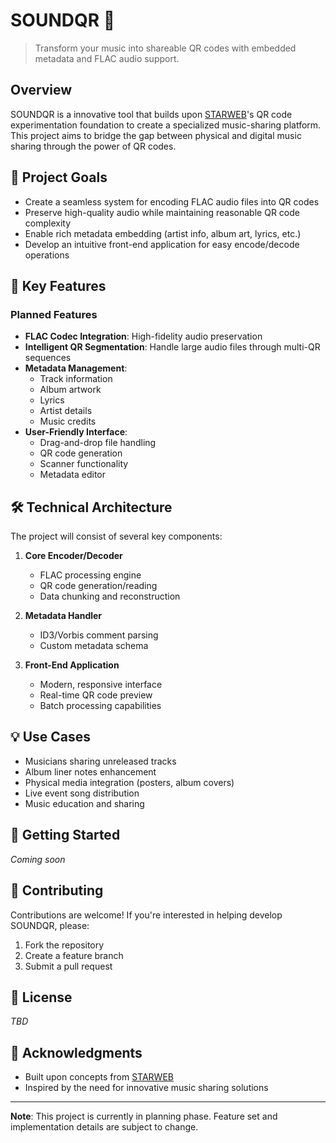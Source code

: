 # SOUNDQR 🎵

> Transform your music into shareable QR codes with embedded metadata and FLAC audio support.

## Overview

SOUNDQR is a innovative tool that builds upon [STARWEB](https://github.com/isdood/STARWEB)'s QR code experimentation foundation to create a specialized music-sharing platform. This project aims to bridge the gap between physical and digital music sharing through the power of QR codes.

## 🎯 Project Goals

- Create a seamless system for encoding FLAC audio files into QR codes
- Preserve high-quality audio while maintaining reasonable QR code complexity
- Enable rich metadata embedding (artist info, album art, lyrics, etc.)
- Develop an intuitive front-end application for easy encode/decode operations

## 🔑 Key Features

### Planned Features
- **FLAC Codec Integration**: High-fidelity audio preservation
- **Intelligent QR Segmentation**: Handle large audio files through multi-QR sequences
- **Metadata Management**: 
  - Track information
  - Album artwork
  - Lyrics
  - Artist details
  - Music credits
- **User-Friendly Interface**:
  - Drag-and-drop file handling
  - QR code generation
  - Scanner functionality
  - Metadata editor

## 🛠️ Technical Architecture

The project will consist of several key components:

1. **Core Encoder/Decoder**
   - FLAC processing engine
   - QR code generation/reading
   - Data chunking and reconstruction

2. **Metadata Handler**
   - ID3/Vorbis comment parsing
   - Custom metadata schema

3. **Front-End Application**
   - Modern, responsive interface
   - Real-time QR code preview
   - Batch processing capabilities

## 💡 Use Cases

- Musicians sharing unreleased tracks
- Album liner notes enhancement
- Physical media integration (posters, album covers)
- Live event song distribution
- Music education and sharing

## 🚀 Getting Started

*Coming soon*

## 📝 Contributing

Contributions are welcome! If you're interested in helping develop SOUNDQR, please:

1. Fork the repository
2. Create a feature branch
3. Submit a pull request

## 📜 License

*TBD*

## 🙏 Acknowledgments

- Built upon concepts from [STARWEB](https://github.com/isdood/STARWEB)
- Inspired by the need for innovative music sharing solutions

---

**Note**: This project is currently in planning phase. Feature set and implementation details are subject to change.
